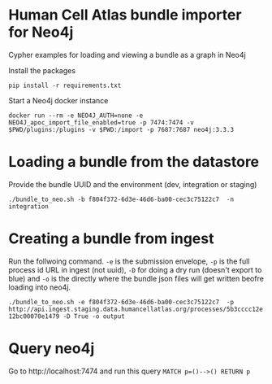 # Human Cell Atlas bundle importer for Neo4j

Cypher examples for loading and viewing a bundle as a graph in Neo4j

Install the packages

`pip install -r requirements.txt`

Start a Neo4j docker instance

`docker run --rm -e NEO4J_AUTH=none -e NEO4J_apoc_import_file_enabled=true -p 7474:7474 -v $PWD/plugins:/plugins -v $PWD:/import -p 7687:7687 neo4j:3.3.3`

# Loading a bundle from the datastore

Provide the bundle UUID and the environment (dev, integration or staging)

`./bundle_to_neo.sh -b f804f372-6d3e-46d6-ba00-cec3c75122c7  -n integration`

# Creating a bundle from ingest

Run the follwoing command. `-e` is the submission envelope, `-p` is the full process id URL in ingest (not uuid), `-D` for doing a dry run (doesn't export to blue) and `-o` is the directly where the bundle json files will get written beofre loading into neo4j. 

`./bundle_to_neo.sh -e f804f372-6d3e-46d6-ba00-cec3c75122c7  -p http://api.ingest.staging.data.humancellatlas.org/processes/5b3cccc12e12bc00070e1479 -D True -o output`

# Query neo4j

Go to http://localhost:7474 and run this query `MATCH p=()-->() RETURN p`
